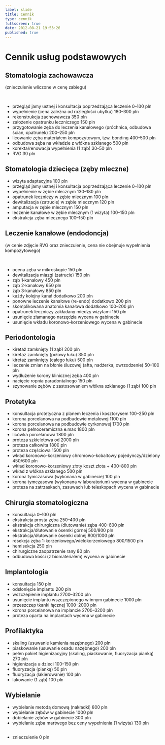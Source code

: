 ```yaml
---
label: slide
title: Cennik
type: cennik
fullscreen: true
date: 2012-08-21 19:53:26
published: true
---
```


# <span>Cennik usług podstawowych</span>

## Stomatologia zachowawcza

(znieczulenie wliczone w cenę zabiegu)

<br>

* <span>przegląd jamy ustnej i konsultacja poprzedzająca leczenie</span> <span>0&ndash;100 pln</span>
* <span>wypełnienie (cena zależna od rozległości ubytku)</span> <span>180&ndash;300 pln</span>
* <span>rekonstrukcja zachowawcza</span> <span>350 pln</span>
* <span>założenie opatrunku leczniczego</span> <span>150 pln</span>
* <span>przygotowanie zęba do leczenia kanałowego (próchnica, odbudowa ścian, opatrunek)</span> <span>200&ndash;250 pln</span>
* <span>licowanie zęba materiałem kompozytowym, tzw. bonding</span> <span>400&ndash;500 pln</span>
* <span>odbudowa zęba na wkładzie z włókna szklanego</span> <span>500 pln</span>
* <span>korekta/renowacja wypełnienia (1 ząb)</span> <span>30&ndash;50 pln</span>
* <span>RVG</span> <span>30 pln</span>

<h2 id="stomatologia-dziecieca">Stomatologia dziecięca (zęby mleczne)</h2>

* <span>wizyta adaptacyjna</span> <span>100 pln</span>
* <span>przegląd jamy ustnej i konsultacja poprzedzająca leczenie</span> <span>0&ndash;100 pln</span>
* <span>wypełnienie w zębie mlecznym</span> <span>130&ndash;180 pln</span>
* <span>opatrunek leczniczy w zębie mlecznym</span> <span>100 pln</span>
* <span>dewitalizacja (zatrucie) w zębie mlecznym</span> <span>120 pln</span>
* <span>amputacja w zębie mlecznym</span> <span>150 pln</span>
* <span>leczenie kanałowe w zębie mlecznym (1 wizyta)</span> <span>100&ndash;150 pln</span>
* <span>ekstrakcja zęba mlecznego</span> <span>100&ndash;150 pln</span>

<h2 id="endodoncja">Leczenie kanałowe (endodoncja)</h2>

(w cenie zdjęcie RVG oraz znieczulenie, cena nie obejmuje wypełnienia kompozytowego)

<br>

* <span>ocena zęba w mikroskopie</span> <span>150 pln</span>
* <span>dewitalizacja miazgi (zatrucie)</span> <span>150 pln</span>
* <span>ząb 1&#8209;kanałowy</span> <span>450 pln</span>
* <span>ząb 2&#8209;kanałowy</span> <span>650 pln</span>
* <span>ząb 3&#8209;kanałowy</span> <span>850 pln</span>
* <span>każdy kolejny kanał</span> <span>dodatkowo 200 pln</span>
* <span>ponowne leczenie kanałowe (re-endo)</span> <span>dodatkowo 200 pln</span>
* <span>skomplikowana anatomia kanałowa</span> <span>dodatkowo 100&ndash;200 pln</span>
* <span>opatrunek leczniczy zakładany między wizytami</span> <span>150 pln</span>
* <span>usunięcie złamanego narzędzia</span> <span>wycena w gabinecie</span>
* <span>usunięcie wkładu koronowo-korzeniowego</span> <span>wycena w gabinecie</span>

## Periodontologia

* <span>kiretaż zamknięty (1 ząb)</span> <span>200 pln</span>
* <span>kiretaż zamknięty (połowy łuku)</span> <span>350 pln</span>
* <span>kiretaż zamknięty (całego łuku)</span> <span>500 pln</span>
* <span>leczenie zmian na błonie śluzowej (afta, nadżerka, owrzodzenie)</span> <span>50&ndash;100 pln</span>
* <span>wydłużenie korony klinicznej zęba</span> <span>400 pln</span>
* <span>nacięcie ropnia paradontalnego</span> <span>150 pln</span>
* <span>szynowanie zębów z zastosowaniem włókna szklanego (1 ząb)</span> <span>100 pln</span>

## Protetyka

* <span>konsultacja protetyczna z planem leczenia i kosztorysem</span> <span>100&ndash;250 pln</span>
* <span>korona porcelanowa na podbudowie metalowej</span> <span>1100 pln</span>
* <span>korona porcelanowa na podbudowie cyrkonowej</span> <span>1700 pln</span>
* <span>korona pełnoceramiczna e.max</span> <span>1800 pln</span>
* <span>licówka porcelanowa</span> <span>1800 pln</span>
* <span>proteza szkieletowa</span> <span>od 2000 pln</span>
* <span>proteza całkowita</span> <span>1800 pln</span>
* <span>proteza częściowa</span> <span>1500 pln</span>
* <span>wkład koronowo-korzeniowy chromowo-kobaltowy pojedynczy/dzielony</span> <span>450/600 pln</span>
* <span>wkład koronowo-korzeniowy złoty</span> <span>koszt złota + 400&ndash;800 pln</span>
* <span>wkład z włókna szklanego</span> <span>500 pln</span>
* <span>korona tymczasowa (wykonana w gabinecie)</span> <span>100 pln</span>
* <span>korona tymczasowa (wykonana w laboratorium)</span> <span>wycena w gabinecie</span>
* <span>proteza na zatrzaskach, zasuwach lub teleskopach</span> <span>wycena w gabinecie</span>

## Chirurgia stomatologiczna

* <span>konsultacja</span> <span>0&ndash;100 pln</span>
* <span>ekstrakcja prosta zęba</span> <span>250&ndash;400 pln</span>
* <span>ekstrakcja chirurgiczna (dłutowanie) zęba</span> <span>400&ndash;600 pln</span>
* <span>ekstrakcja/dłutowanie ósemki górnej</span> <span>500/800 pln</span>
* <span>ekstrakcja/dłutowanie ósemki dolnej</span> <span>800/1000 pln</span>
* <span>resekcja zęba 1-korzeniowego/wielokorzeniowego</span> <span>800/1500 pln</span>
* <span>hemisekcja</span> <span>250 pln</span>
* <span>chirurgiczne zaopatrzenie rany</span> <span>80 pln</span>
* <span>odbudowa kości (z biomateriałem)</span> <span>wycena w gabinecie</span>

## Implantologia

* <span>konsultacja</span> <span>150 pln</span>
* <span>odsłonięcie implantu</span> <span>200 pln</span>
* <span>wszczepienie implantu</span> <span>2700&ndash;3200 pln</span>
* <span>usunięcie implantu wszczepionego w innym gabinecie</span> <span>1000 pln</span>
* <span>przeszczep tkanki łącznej</span> <span>1000&ndash;2000 pln</span>
* <span>korona porcelanowa na implancie</span> <span>2700&ndash;3200 pln</span>
* <span>proteza oparta na implantach</span> <span>wycena w gabinecie</span>

## Profilaktyka

* <span>skaling (usuwanie kamienia nazębnego)</span> <span>200 pln</span>
* <span>piaskowanie (usuwanie osadu nazębnego)</span> <span>200 pln</span>
* <span>pełen pakiet higienizacyjny (skaling, piaskowanie, fluoryzacja pianką)</span> <span>270 pln</span>
* <span>higienizacja u dzieci</span> <span>100&ndash;150 pln</span>
* <span>fluoryzacja (pianką)</span> <span>50 pln</span>
* <span>fluoryzacja (lakierowanie)</span> <span>100 pln</span>
* <span>lakowanie (1 ząb)</span> <span>100 pln</span>

## Wybielanie

* <span>wybielanie metodą domową (nakładki)</span> <span>800 pln</span>
* <span>wybielanie zębów w gabinecie</span> <span>1000 pln</span>
* <span>dobielanie zębów w gabinecie</span> <span>300 pln</span>
* <span>wybielanie zęba martwego bez ceny wypełnienia (1 wizyta)</span> <span>130 pln</span>

<h2 id="uslugi-w-cenie"></h2>

* <span>znieczulenie</span> <span>0 pln</span>
